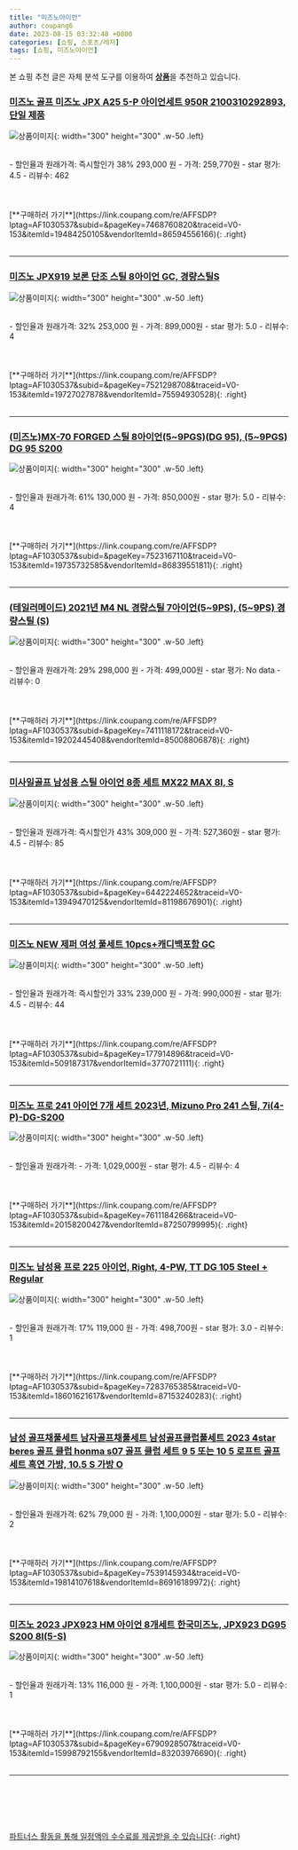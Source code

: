 ```yaml
---
title: "미즈노아이언"
author: coupang6
date: 2023-08-15 03:32:48 +0800
categories: [쇼핑, 스포츠/레저]
tags: [쇼핑, 미즈노아이언]
---
```


본 쇼핑 추천 글은 자체 분석 도구를 이용하여 [**상품**](https://link.coupang.com/a/bao1ui)을 추천하고 있습니다.

### [미즈노 골프 미즈노 JPX A25 5-P 아이언세트 950R 2100310292893, 단일 제품](https://link.coupang.com/re/AFFSDP?lptag=AF1030537&subid=&pageKey=7468760820&traceid=V0-153&itemId=19484250105&vendorItemId=86594556166)

![상품이미지](https://thumbnail9.coupangcdn.com/thumbnails/remote/230x230ex/image/vendor_inventory/6871/b0fc44947983d5f81102cfc1ad58cece7452b050a586f3d3c4857467ff93.jpg){: width="300" height="300" .w-50 .left}


<br>
- 할인율과 원래가격: 즉시할인가 38%  293,000   원
- 가격: 259,770원
- star 평가: 4.5
- 리뷰수: 462
<br>
<br>
<br>
<br>
[**구매하러 가기**](https://link.coupang.com/re/AFFSDP?lptag=AF1030537&subid=&pageKey=7468760820&traceid=V0-153&itemId=19484250105&vendorItemId=86594556166){: .right}
<br>
<br>

---

### [미즈노 JPX919 보론 단조 스틸 8아이언 GC, 경량스틸S](https://link.coupang.com/re/AFFSDP?lptag=AF1030537&subid=&pageKey=7521298708&traceid=V0-153&itemId=19727027878&vendorItemId=75594930528)

![상품이미지](https://thumbnail7.coupangcdn.com/thumbnails/remote/230x230ex/image/vendor_inventory/0f30/87bdf53b8bf2afa2598b826931587acf717db43e82d9ebf34b913dfbc721.jpg){: width="300" height="300" .w-50 .left}


<br>
- 할인율과 원래가격: 32%  253,000   원
- 가격: 899,000원
- star 평가: 5.0
- 리뷰수: 4
<br>
<br>
<br>
<br>
[**구매하러 가기**](https://link.coupang.com/re/AFFSDP?lptag=AF1030537&subid=&pageKey=7521298708&traceid=V0-153&itemId=19727027878&vendorItemId=75594930528){: .right}
<br>
<br>

---

### [(미즈노)MX-70 FORGED 스틸 8아이언(5~9PGS)(DG 95), (5~9PGS) DG 95 S200](https://link.coupang.com/re/AFFSDP?lptag=AF1030537&subid=&pageKey=7523167110&traceid=V0-153&itemId=19735732585&vendorItemId=86839551811)

![상품이미지](https://thumbnail6.coupangcdn.com/thumbnails/remote/230x230ex/image/vendor_inventory/5400/348122d49e8d0f1db8847dc542d5057df0baf859c72ce72622d41aad79ca.jpg){: width="300" height="300" .w-50 .left}


<br>
- 할인율과 원래가격: 61%  130,000   원
- 가격: 850,000원
- star 평가: 5.0
- 리뷰수: 4
<br>
<br>
<br>
<br>
[**구매하러 가기**](https://link.coupang.com/re/AFFSDP?lptag=AF1030537&subid=&pageKey=7523167110&traceid=V0-153&itemId=19735732585&vendorItemId=86839551811){: .right}
<br>
<br>

---

### [(테일러메이드) 2021년 M4 NL 경량스틸 7아이언(5~9PS), (5~9PS) 경량스틸 (S)](https://link.coupang.com/re/AFFSDP?lptag=AF1030537&subid=&pageKey=7411118172&traceid=V0-153&itemId=19202445408&vendorItemId=85008806878)

![상품이미지](https://thumbnail7.coupangcdn.com/thumbnails/remote/230x230ex/image/vendor_inventory/ed40/306507fcc1fcb04d17e90c28bab6f83a9156937701e1b7b103c1ff958e84.jpg){: width="300" height="300" .w-50 .left}


<br>
- 할인율과 원래가격: 29%  298,000   원
- 가격: 499,000원
- star 평가: No data
- 리뷰수: 0
<br>
<br>
<br>
<br>
[**구매하러 가기**](https://link.coupang.com/re/AFFSDP?lptag=AF1030537&subid=&pageKey=7411118172&traceid=V0-153&itemId=19202445408&vendorItemId=85008806878){: .right}
<br>
<br>

---

### [미사일골프 남성용 스틸 아이언 8종 세트 MX22 MAX 8I, S](https://link.coupang.com/re/AFFSDP?lptag=AF1030537&subid=&pageKey=6442224652&traceid=V0-153&itemId=13949470125&vendorItemId=81198676901)

![상품이미지](https://thumbnail10.coupangcdn.com/thumbnails/remote/230x230ex/image/retail/images/2022/04/04/16/4/4f2ed078-d27c-44b2-93f2-e9ea0a8c3847.JPG){: width="300" height="300" .w-50 .left}


<br>
- 할인율과 원래가격: 즉시할인가 43%  309,000   원
- 가격: 527,360원
- star 평가: 4.5
- 리뷰수: 85
<br>
<br>
<br>
<br>
[**구매하러 가기**](https://link.coupang.com/re/AFFSDP?lptag=AF1030537&subid=&pageKey=6442224652&traceid=V0-153&itemId=13949470125&vendorItemId=81198676901){: .right}
<br>
<br>

---

### [미즈노 NEW 제퍼 여성 풀세트 10pcs+캐디백포함 GC](https://link.coupang.com/re/AFFSDP?lptag=AF1030537&subid=&pageKey=177914896&traceid=V0-153&itemId=509187317&vendorItemId=3770721111)

![상품이미지](https://thumbnail6.coupangcdn.com/thumbnails/remote/230x230ex/image/vendor_inventory/406a/61a20d54d6d982512089b418256d52faa562cb3bd2c68b10dea325f83213.jpg){: width="300" height="300" .w-50 .left}


<br>
- 할인율과 원래가격: 즉시할인가 33%  239,000   원
- 가격: 990,000원
- star 평가: 4.5
- 리뷰수: 44
<br>
<br>
<br>
<br>
[**구매하러 가기**](https://link.coupang.com/re/AFFSDP?lptag=AF1030537&subid=&pageKey=177914896&traceid=V0-153&itemId=509187317&vendorItemId=3770721111){: .right}
<br>
<br>

---

### [미즈노 프로 241 아이언 7개 세트 2023년, Mizuno Pro 241 스틸, 7i(4-P)-DG-S200](https://link.coupang.com/re/AFFSDP?lptag=AF1030537&subid=&pageKey=7611184266&traceid=V0-153&itemId=20158200427&vendorItemId=87250799995)

![상품이미지](https://thumbnail10.coupangcdn.com/thumbnails/remote/230x230ex/image/vendor_inventory/65ea/a5cce1cd64c822843d3721895e9e08465b2b7caeb27bc4282d41b21a305c.jpg){: width="300" height="300" .w-50 .left}


<br>
- 할인율과 원래가격: 
- 가격: 1,029,000원
- star 평가: 4.5
- 리뷰수: 4
<br>
<br>
<br>
<br>
[**구매하러 가기**](https://link.coupang.com/re/AFFSDP?lptag=AF1030537&subid=&pageKey=7611184266&traceid=V0-153&itemId=20158200427&vendorItemId=87250799995){: .right}
<br>
<br>

---

### [미즈노 남성용 프로 225 아이언, Right, 4-PW, TT DG 105 Steel + Regular](https://link.coupang.com/re/AFFSDP?lptag=AF1030537&subid=&pageKey=7283765385&traceid=V0-153&itemId=18601621617&vendorItemId=87153240283)

![상품이미지](https://thumbnail9.coupangcdn.com/thumbnails/remote/230x230ex/image/vendor_inventory/fd82/656bc1d50a3adf2fcc40957ccd0672ed98011d3c3f5bef5b6e62f85bd014.jpg){: width="300" height="300" .w-50 .left}


<br>
- 할인율과 원래가격: 17%  119,000   원
- 가격: 498,700원
- star 평가: 3.0
- 리뷰수: 1
<br>
<br>
<br>
<br>
[**구매하러 가기**](https://link.coupang.com/re/AFFSDP?lptag=AF1030537&subid=&pageKey=7283765385&traceid=V0-153&itemId=18601621617&vendorItemId=87153240283){: .right}
<br>
<br>

---

### [남성 골프채풀세트 남자골프채풀세트 남성골프클럽풀세트 2023 4star beres 골프 클럽 honma s07 골프 클럽 세트 9 5 또는 10 5 로프트 골프 세트 흑연 가방, 10.5 S 가방 O](https://link.coupang.com/re/AFFSDP?lptag=AF1030537&subid=&pageKey=7539145934&traceid=V0-153&itemId=19814107618&vendorItemId=86916189972)

![상품이미지](https://thumbnail9.coupangcdn.com/thumbnails/remote/230x230ex/image/vendor_inventory/881b/43645ec6cf7665279466dd6a5180ef965f3290a8b4578ae32fe8a029aef0.jpg){: width="300" height="300" .w-50 .left}


<br>
- 할인율과 원래가격: 62%  79,000   원
- 가격: 1,100,000원
- star 평가: 5.0
- 리뷰수: 2
<br>
<br>
<br>
<br>
[**구매하러 가기**](https://link.coupang.com/re/AFFSDP?lptag=AF1030537&subid=&pageKey=7539145934&traceid=V0-153&itemId=19814107618&vendorItemId=86916189972){: .right}
<br>
<br>

---

### [미즈노 2023 JPX923 HM 아이언 8개세트 한국미즈노, JPX923 DG95 S200 8I(5-S)](https://link.coupang.com/re/AFFSDP?lptag=AF1030537&subid=&pageKey=6790928507&traceid=V0-153&itemId=15998792155&vendorItemId=83203976690)

![상품이미지](https://thumbnail10.coupangcdn.com/thumbnails/remote/230x230ex/image/vendor_inventory/579a/24df8b1b5a369b0a82f1ef2b1b3368aa3519baed5ebfc7f97b05eca17751.jpg){: width="300" height="300" .w-50 .left}


<br>
- 할인율과 원래가격: 13%  116,000   원
- 가격: 1,100,000원
- star 평가: 5.0
- 리뷰수: 1
<br>
<br>
<br>
<br>
[**구매하러 가기**](https://link.coupang.com/re/AFFSDP?lptag=AF1030537&subid=&pageKey=6790928507&traceid=V0-153&itemId=15998792155&vendorItemId=83203976690){: .right}
<br>
<br>

---
<br><br><br><br><br> [파트너스 활동을 통해 일정액의 수수료를 제공받을 수 있습니다](https://link.coupang.com/a/bao1ui){: .right}